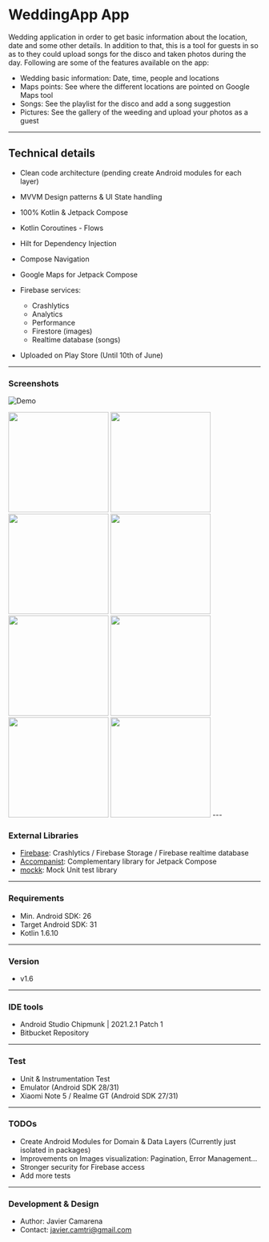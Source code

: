 # WeddingApp App
Wedding application in order to get basic information about the location, date and some other details.
In addition to that, this is a tool for guests in so as to they could upload songs for the disco and taken photos during the day.
Following are some of the features available on the app:
* Wedding basic information: Date, time, people and locations
* Maps points: See where the different locations are pointed on Google Maps tool
* Songs: See the playlist for the disco and add a song suggestion
* Pictures: See the gallery of the weeding and upload your photos as a guest

---
## Technical details 
* Clean code architecture (pending create Android modules for each layer)
* MVVM Design patterns & UI State handling
* 100% Kotlin & Jetpack Compose
* Kotlin Coroutines - Flows  
* Hilt for Dependency Injection
* Compose Navigation  
* Google Maps for Jetpack Compose  
* Firebase services:

  * Crashlytics
  * Analytics
  * Performance
  * Firestore (images)
  * Realtime database (songs)
  
* Uploaded on Play Store (Until 10th of June)

---
### Screenshots
![Demo](https://bitbucket.org/javi_hetfield/weddingapp/raw/master/screenshots/weddingapp.gif)

<img src="https://bitbucket.org/javi_hetfield/weddingapp/raw/master/screenshots/screenshot_1.png" width="200">
<img src="https://bitbucket.org/javi_hetfield/weddingapp/raw/master/screenshots/screenshot_2.png" width="200">
<img src="https://bitbucket.org/javi_hetfield/weddingapp/raw/master/screenshots/screenshot_3.png" width="200">
<img src="https://bitbucket.org/javi_hetfield/weddingapp/raw/master/screenshots/screenshot_4.png" width="200">
<img src="https://bitbucket.org/javi_hetfield/weddingapp/raw/master/screenshots/screenshot_5.png" width="200">
<img src="https://bitbucket.org/javi_hetfield/weddingapp/raw/master/screenshots/screenshot_6.png" width="200">
<img src="https://bitbucket.org/javi_hetfield/weddingapp/raw/master/screenshots/screenshot_7.png" width="200">
<img src="https://bitbucket.org/javi_hetfield/weddingapp/raw/master/screenshots/screenshot_8.png" width="200">
---

### External Libraries
* [Firebase](https://firebase.google.com/docs/android/setup): Crashlytics / Firebase Storage / Firebase realtime database 
* [Accompanist](https://github.com/google/accompanist): Complementary library for Jetpack Compose
* [mockk](https://mockk.io/ANDROID.html): Mock Unit test library
---

### Requirements
* Min. Android SDK: 26
* Target Android SDK: 31
* Kotlin 1.6.10
---

### Version
* v1.6

---
### IDE tools
* Android Studio Chipmunk | 2021.2.1 Patch 1
* Bitbucket Repository

---
### Test
* Unit & Instrumentation Test
* Emulator (Android SDK 28/31)
* Xiaomi Note 5 / Realme GT (Android SDK 27/31)

---
### TODOs
* Create Android Modules for Domain & Data Layers (Currently just isolated in packages)
* Improvements on Images visualization: Pagination, Error Management...
* Stronger security for Firebase access  
* Add more tests

---
### Development & Design
* Author: Javier Camarena
* Contact: javier.camtri@gmail.com